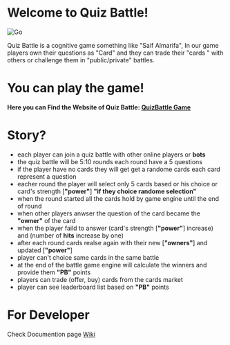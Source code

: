 # Welcome to Quiz Battle!
![Go](https://github.com/akorwash/QuizBattle/workflows/Go/badge.svg?branch=master)

Quiz Battle is a cognitive game something like "Saif Almarifa", In our game players own their questions as "Card" and they can trade their "cards " with others or challenge them in "public/private" battles.

# You can play the game!
**Here you can Find the Website of Quiz Battle: <a href="https://www.quizzbattle.com/">QuizBattle Game</a>**

# Story?
- each player can join a quiz battle with other online players or **bots**
- the quiz battle will be 5:10 rounds each round have a 5 questions
- if the player have no cards they will get get a randome cards each card represent a question
- eacher round the player will select only 5 cards based or his choice or card's strength [**"power"**] **"if they choice randome selection"**
- when the round started all the cards hold by game engine until the end of round
- when other players anwser the question of the card became the **"owner"** of the card
- when the player faild to answer (card's strength [**"power"**] increase) and (number of **hits** increase by one)
- after each round cards realse again with their new [**"owners"**] and updated [**"power"**]
- player can't choice same cards in the same battle
- at the end of the battle game engine will calculate the winners and provide them **"PB"** points
- players can trade (offer, buy) cards from the cards market
- player can see leaderboard list based on **"PB"** points

# For Developer
Check Documention page <a href="https://github.com/akorwash/QuizBattle/wiki">Wiki</a>
